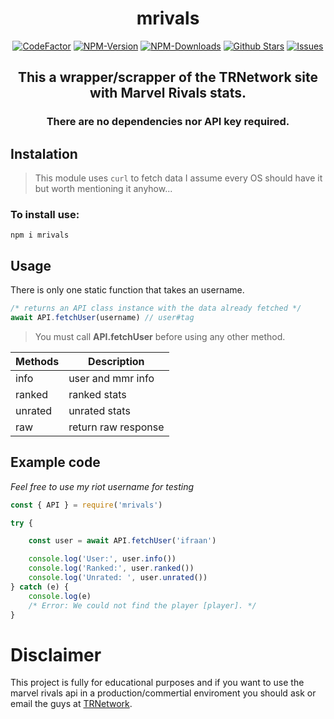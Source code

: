 <div align="center">
    <h1>mrivals</h1>
    <a href="https://www.codefactor.io/repository/github/ifraan/mrivals"><img src="https://www.codefactor.io/repository/github/ifraan/mrivals/badge"    alt="CodeFactor" /></a>
    <a href="https://www.npmjs.com/package/mrivals"><img src="https://badgen.net/npm/v/mrivals?color=blue" alt="NPM-Version"/></a>
    <a href="https://www.npmjs.com/package/mrivals"><img src="https://badgen.net/npm/dt/mrivals?color=blue" alt="NPM-Downloads"/></a>
    <a href="https://github.com/iFraan/mrivals"><img src="https://badgen.net/github/stars/iFraan/mrivals?color=yellow" alt="Github Stars"/></a>
    <a href="https://github.com/iFraan/mrivals/issues"><img src="https://badgen.net/github/open-issues/iFraan/mrivals?color=green" alt="Issues"/></a>
    <h2>This a wrapper/scrapper of the TRNetwork site with <b>Marvel Rivals</b> stats.</h2>
    <h3>There are no dependencies nor API key required.</h3>
</div>

## Instalation

> This module uses `curl` to fetch data
> I assume every OS should have it but worth mentioning it anyhow...

### To install use:
```shell
npm i mrivals
```

## Usage

There is only one static function that takes an username.

```js
/* returns an API class instance with the data already fetched */
await API.fetchUser(username) // user#tag
```

> You must call **API.fetchUser** before using any other method.

| Methods   | Description                 |
| --------- | --------------------------- |
| info      | user and mmr info           |
| ranked    | ranked stats                |
| unrated   | unrated stats               |
| raw       | return raw response         |


## Example code
_Feel free to use my riot username for testing_
```js
const { API } = require('mrivals')

try {

    const user = await API.fetchUser('ifraan')

    console.log('User:', user.info())
    console.log('Ranked:', user.ranked())
    console.log('Unrated: ', user.unrated())
} catch (e) {
    console.log(e)
    /* Error: We could not find the player [player]. */
}
```


# Disclaimer
This project is fully for educational purposes and if you want to use the marvel rivals api in a production/commertial enviroment you should ask or email the guys at [TRNetwork](https://tracker.gg/).